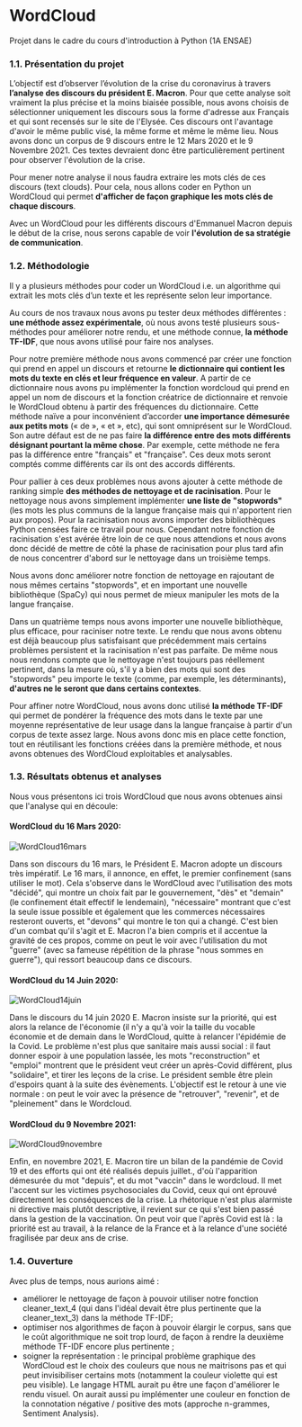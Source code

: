 # WordCloud
Projet dans le cadre du cours d'introduction à Python (1A ENSAE)

### 1.1. Présentation du projet

L’objectif est d’observer l’évolution de la crise du coronavirus à travers **l’analyse des discours du président E. Macron**. Pour que cette analyse soit vraiment la plus précise et la moins biaisée possible, nous avons choisis de sélectionner uniquement les discours sous la forme d'adresse aux Français et qui sont recensés sur le site de l'Elysée. Ces discours ont l'avantage d'avoir le même public visé, la même forme et même le même lieu. Nous avons donc un corpus de 9 discours entre le 12 Mars 2020 et le 9 Novembre 2021. Ces textes devraient donc être particulièrement pertinent pour observer l'évolution de la crise. 

Pour mener notre analyse il nous faudra extraire les mots clés de ces discours (text clouds). Pour cela, nous allons coder en Python un WordCloud qui permet **d'afficher de façon graphique les mots clés de chaque discours**. 

Avec un WordCloud pour les différents discours d'Emmanuel Macron depuis le début de la crise, nous serons capable de voir **l'évolution de sa stratégie de communication**.

### 1.2. Méthodologie

Il y a plusieurs méthodes pour coder un WordCloud i.e. un algorithme qui extrait les mots clés d’un texte et les représente selon leur importance.

Au cours de nos travaux nous avons pu tester deux méthodes différentes : **une méthode assez expérimentale**, où nous avons testé plusieurs sous-méthodes pour améliorer notre rendu, et une méthode connue, **la méthode TF-IDF**, que nous avons utilisé pour faire nos analyses. 

Pour notre première méthode nous avons commencé par créer une fonction qui prend en appel un discours et retourne **le dictionnaire qui contient les mots du texte en clés et leur fréquence en valeur**. A partir de ce dictionnaire nous avons pu implémenter la fonction wordcloud qui prend en appel un nom de discours et la fonction créatrice de dictionnaire et renvoie le WordCloud obtenu à partir des fréquences du dictionnaire. Cette méthode naïve a pour inconvénient d’accorder **une importance démesurée aux petits mots** (« de », « et », etc), qui sont omniprésent sur le WordCloud. Son autre défaut est de ne pas faire **la différence entre des mots différents désignant pourtant la même chose**. Par exemple, cette méthode ne fera pas la différence entre "français" et "française". Ces deux mots seront comptés comme différents car ils ont des accords différents. 

Pour pallier à ces deux problèmes nous avons ajouter à cette méthode de ranking simple **des méthodes de nettoyage et de racinisation**. Pour le nettoyage nous avons simplement implémenter **une liste de "stopwords"** (les mots les plus communs de la langue française mais qui n'apportent rien aux propos). Pour la racinisation nous avons importer des bibliothèques Python censées faire ce travail pour nous. Cependant notre fonction de racinisation s'est avérée être loin de ce que nous attendions et nous avons donc décidé  de mettre de côté la phase de racinisation pour plus tard afin de nous concentrer d'abord sur le nettoyage dans un troisième temps.

Nous avons donc améliorer notre fonction de nettoyage en rajoutant de nous mêmes certains "stopwords", et en important une nouvelle bibliothèque (SpaCy) qui nous permet de mieux manipuler les mots de la langue française. 

Dans un quatrième temps nous avons importer une nouvelle bibliothèque, plus efficace, pour raciniser notre texte. Le rendu que nous avons obtenu est déjà beaucoup plus satisfaisant que précédemment mais certains problèmes persistent et la racinisation n'est pas parfaite. De même nous nous rendons compte que le nettoyage n'est toujours pas réellement pertinent, dans la mesure où, s'il y a bien des mots qui sont des "stopwords" peu importe le texte (comme, par exemple, les déterminants), **d'autres ne le seront que dans certains contextes**. 

Pour affiner notre WordCloud, nous avons donc utilisé **la méthode TF-IDF** qui permet de pondérer la fréquence des mots dans le texte par une moyenne représentative de leur usage dans la langue française à partir d'un corpus de texte assez large. Nous avons donc mis en place cette fonction, tout en réutilisant les fonctions créées dans la première méthode, et nous avons obtenues des WordCloud exploitables et analysables. 

### 1.3. Résultats obtenus et analyses

Nous vous présentons ici trois WordCloud que nous avons obtenues ainsi que l'analyse qui en découle: 

#### WordCloud du 16 Mars 2020: 

![WordCloud16mars](https://user-images.githubusercontent.com/95186190/169292557-5c5c320f-719d-43bc-8ba2-32c7c1748d99.png)

Dans son discours du 16 mars, le Président E. Macron adopte un discours très impératif. Le 16 mars, il annonce, en effet, le premier confinement (sans utiliser le mot). Cela s'observe dans le WordCloud avec l'utilisation des mots "décidé", qui montre un choix fait par le gouvernement, "dès" et "demain" (le confinement était effectif le lendemain), "nécessaire" montrant que c'est la seule issue possible et également que les commerces nécessaires resteront ouverts, et "devons" qui montre le ton qui a changé. C'est bien d'un combat qu'il s'agit et E. Macron l'a bien compris et il accentue la gravité de ces propos, comme on peut le voir avec l'utilisation du mot "guerre" (avec sa fameuse répétition de la phrase "nous sommes en guerre"), qui ressort beaucoup dans ce discours.

#### WordCloud du 14 Juin 2020:

![WordCloud14juin](https://user-images.githubusercontent.com/95186190/169292614-0a4a0117-3048-4d51-9c99-d03093971648.png)

Dans le discours du 14 juin 2020 E. Macron insiste sur la priorité, qui est alors la relance de l'économie (il n'y a qu'à voir la taille du vocable économie et de demain dans le WordCloud, quitte à relancer l'épidémie de la Covid. Le problème n'est plus que sanitaire mais aussi social : il faut donner espoir à une population lassée, les mots "reconstruction" et "emploi" montrent que le président veut créer un après-Covid différent, plus "solidaire", et tirer les leçons de la crise. Le président semble être plein d'espoirs quant à la suite des évènements. L'objectif est le retour à une vie normale : on peut le voir avec la présence de "retrouver", "revenir", et de "pleinement" dans le Wordcloud.


#### WordCloud du 9 Novembre 2021:

![WordCloud9novembre](https://user-images.githubusercontent.com/95186190/169292650-13017977-8b0a-4a13-9fde-4ea2a58e02cf.png)

Enfin, en novembre 2021, E. Macron tire un bilan de la pandémie de Covid 19 et des efforts qui ont été réalisés depuis juillet., d'où l'apparition démesurée du mot "depuis", et du mot "vaccin" dans le wordcloud. Il met l'accent sur les victimes psychosociales du Covid, ceux qui ont éprouvé directement les conséquences de la crise. La rhétorique n'est plus alarmiste ni directive mais plutôt descriptive, il revient sur ce qui s'est bien passé dans la gestion de la vaccination. On peut voir que l'après Covid est là : la priorité est au travail, à la relance de la France et à la relance d'une société fragilisée par deux ans de crise.



### 1.4. Ouverture

Avec plus de temps, nous aurions aimé :
- améliorer le nettoyage de façon à pouvoir utiliser notre fonction cleaner_text_4 (qui dans l'idéal devait être plus pertinente que la cleaner_text_3) dans la méthode TF-IDF;
- optimiser nos algorithmes de façon à pouvoir élargir le corpus, sans que le coût algorithmique ne soit trop lourd, de façon à rendre la deuxième méthode TF-IDF encore plus pertinente ;
- soigner la représentation : le principal problème graphique des WordCloud est le choix des couleurs que nous ne maitrisons pas et qui peut invisibiliser certains mots (notamment la couleur violette qui est peu visible). Le langage HTML aurait pu être une façon d'améliorer le rendu visuel. On aurait aussi pu implémenter une couleur en fonction de la connotation négative / positive des mots (approche n-grammes, Sentiment Analysis).
